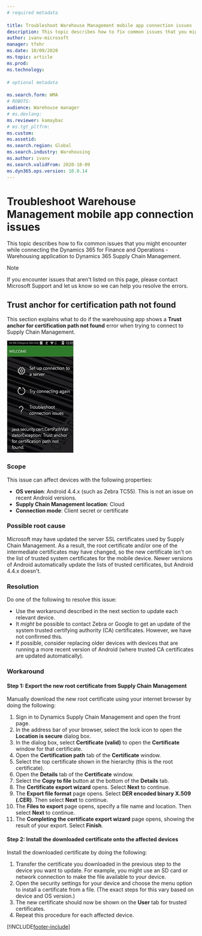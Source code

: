 ```yaml
---
# required metadata

title: Troubleshoot Warehouse Management mobile app connection issues
description: This topic describes how to fix common issues that you might encounter while connecting the Dynamics 365 for Finance and Operations - Warehousing application to Dynamics 365 Supply Chain Management.
author: ivanv-microsoft
manager: tfehr
ms.date: 10/09/2020
ms.topic: article
ms.prod: 
ms.technology: 

# optional metadata

ms.search.form: WMA
# ROBOTS: 
audience: Warehouse manager
# ms.devlang: 
ms.reviewer: kamaybac
# ms.tgt_pltfrm: 
ms.custom: 
ms.assetid: 
ms.search.region: Global
ms.search.industry: Warehousing
ms.author: ivanv
ms.search.validFrom: 2020-10-09
ms.dyn365.ops.version: 10.0.14
---
```


# Troubleshoot Warehouse Management mobile app connection issues

This topic describes how to fix common issues that you might encounter while connecting the Dynamics 365 for Finance and Operations - Warehousing application to Dynamics 365 Supply Chain Management.

> [!NOTE]
> If you encounter issues that aren't listed on this page, please contact Microsoft Support and let us know so we can help you resolve the errors.

## Trust anchor for certification path not found

This section explains what to do if the warehousing app shows a **Trust anchor for certification path not found** error when trying to connect to Supply Chain Management.

![Error on mobile device](media/WMA_TrustAnchor_Error.png "Error on mobile device")

### Scope

This issue can affect devices with the following properties:

- **OS version**: Android 4.4.x (such as Zebra TC55). This is not an issue on recent Android versions.
- **Supply Chain Management location**: Cloud
- **Connection mode**: Client secret or certificate

### Possible root cause

Microsoft may have updated the server SSL certificates used by Supply Chain Management. As a result, the root certificate and/or one of the intermediate certificates may have changed, so the new certificate isn't on the list of trusted system certificates for the mobile device. Newer versions of Android automatically update the lists of trusted certificates, but Android 4.4.x doesn't.

### Resolution

Do one of the following to resolve this issue:

- Use the workaround described in the next section to update each relevant device.
- It *might* be possible to contact Zebra or Google to get an update of the system trusted certifying authority (CA) certificates. However, we have not confirmed this.
- If possible, consider replacing older devices with devices that are running a more recent version of Android (where trusted CA certificates are updated automatically).

### Workaround

#### Step 1: Export the new root certificate from Supply Chain Management

Manually download the new root certificate using your internet browser by doing the following:

1. Sign in to Dynamics Supply Chain Management and open the front page.
1. In the address bar of your browser, select the lock icon to open the **Location is secure** dialog box.
1. In the dialog box, select **Certificate (valid)** to open the **Certificate** window for that certificate.
1. Open the **Certification path** tab of the **Certificate** window.
1. Select the top certificate shown in the hierarchy (this is the root certificate).
1. Open the **Details** tab of the **Certificate** window.
1. Select the **Copy to file** button at the bottom of the **Details** tab.
1. The **Certificate export wizard** opens. Select **Next** to continue.
1. The **Export file format** page opens. Select **DER encoded binary X.509 (.CER)**. Then select **Next** to continue.
1. The **Files to export** page opens, specify a file name and location. Then select **Next** to continue.
1. The **Completing the certificate export wizard** page opens, showing the result of your export. Select **Finish**.

#### Step 2: Install the downloaded certificate onto the affected devices

Install the downloaded certificate by doing the following:

1. Transfer the certificate you downloaded in the previous step to the device you want to update. For example, you might use an SD card or network connection to make the file available to your device.
1. Open the security settings for your device and choose the menu option to install a certificate from a file. (The exact steps for this vary based on device and OS version.)
1. The new certificate should now be shown on the **User** tab for trusted certificates.
1. Repeat this procedure for each affected device.


[!INCLUDE[footer-include](../../includes/footer-banner.md)]